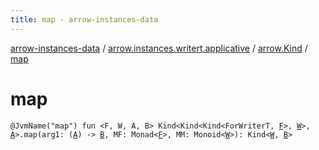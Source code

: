 ```yaml
---
title: map - arrow-instances-data
---
```


[arrow-instances-data](../../index.html) / [arrow.instances.writert.applicative](../index.html) / [arrow.Kind](index.html) / [map](./map.html)

# map

`@JvmName("map") fun <F, W, A, B> Kind<Kind<Kind<ForWriterT, `[`F`](map.html#F)`>, `[`W`](map.html#W)`>, `[`A`](map.html#A)`>.map(arg1: (`[`A`](map.html#A)`) -> `[`B`](map.html#B)`, MF: Monad<`[`F`](map.html#F)`>, MM: Monoid<`[`W`](map.html#W)`>): Kind<`[`W`](map.html#W)`, `[`B`](map.html#B)`>`